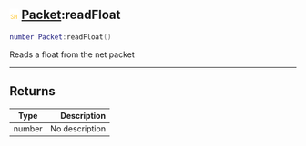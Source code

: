 ## ![shared](../../.gitbook/assets/shared.png) [Packet](packet):readFloat

```lua
number Packet:readFloat()
```

Reads a float from the net packet

------
## Returns

| Type   | Description |
| ------ | ----------: |
| number | No description |

